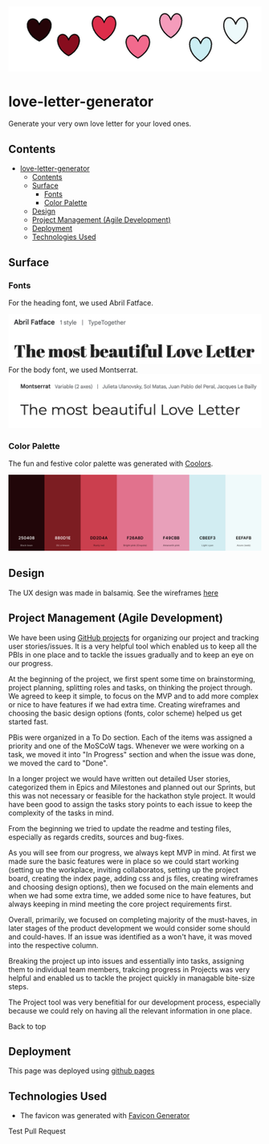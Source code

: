 ![Heart Banner](assets/images/readme-heart-banner.png)

# love-letter-generator
Generate your very own love letter for your loved ones.

## Contents

- [love-letter-generator](#love-letter-generator)
  - [Contents](#contents)
  - [Surface](#surface)
    - [Fonts](#fonts)
    - [Color Palette](#color-palette)
  - [Design](#design)
  - [Project Management (Agile Development)](#project-management-agile-development)
  - [Deployment](#deployment)
  - [Technologies Used](#technologies-used)


## Surface
### Fonts
For the heading font, we used Abril Fatface.
<div align="center">
  <img src="./assets/readme-images/font-title.png" alt="Title font">
</div>
For the body font, we used Montserrat.
<div align="center">
  <img src="./assets/readme-images/font-body.png" alt="Body font">
</div>

### Color Palette
The fun and festive color palette was generated with [Coolors](https://coolors.co/).
<div align="center">
  <img src="./assets/readme-images/colour-pallette.png" alt="Colour Palette">
</div>

## Design

The UX design was made in balsamiq. See the wireframes [here](assets/PDF/LoveLetterGenerator.pdf)

## Project Management (Agile Development)

We have been using [GitHub projects](https://github.com/users/lucia2007/projects/10/views/1) for organizing our project and tracking user stories/issues. It is a very helpful tool which enabled us to keep all the PBIs in one place and to tackle the issues gradually and to keep an eye on our progress.

At the beginning of the project, we first spent some time on brainstorming, project planning, splitting roles and tasks, on thinking the project through. We agreed to keep it simple, to focus on the MVP and to add more complex or nice to have features if we had extra time. Creating wireframes and choosing the basic design options (fonts, color scheme) helped us get started fast. 

PBis were organized in a To Do section. Each of the items was assigned a priority and one of the MoSCoW tags. Whenever we were working on a task, we moved it into "In Progress" section and when the issue was done, we moved the card to "Done". 

In a longer project we would have written out detailed User stories, categorized them in Epics and Milestones and planned out our Sprints, but this was not necessary or feasible for the hackathon style project. It would have been good to assign the tasks story points to each issue to keep the complexity of the tasks in mind.

From the beginning we tried to update the readme and testing files, especially as regards credits, sources and bug-fixes.

As you will see from our progress, we always kept MVP in mind. At first we made sure the basic features were in place so we could start working (setting up the workplace, inviting collaboratos, setting up the project board, creating the index page, adding css and js files, creating wireframes and choosing design options), then we focused on the main elements and when we had some extra time, we added some nice to have features, but always keeping in mind meeting the core project requirements first.

Overall, primarily, we focused on completing majority of the must-haves, in later stages of the product development we would consider some should and could-haves. If an issue was identified as a won't have, it was moved into the respective column.

Breaking the project up into issues and essentially into tasks, assigning them to individual team members, trakcing progress in Projects was very helpful and enabled us to tackle the project quickly in managable bite-size steps.

The Project tool was very benefitial for our development process, especially because we could rely on having all the relevant information in one place. 

Back to top

## Deployment

This page was deployed using [github pages](https://pages.github.com/)

## Technologies Used

- The favicon was generated with [Favicon Generator](https://favicon.io/favicon-converter/)

Test Pull Request
